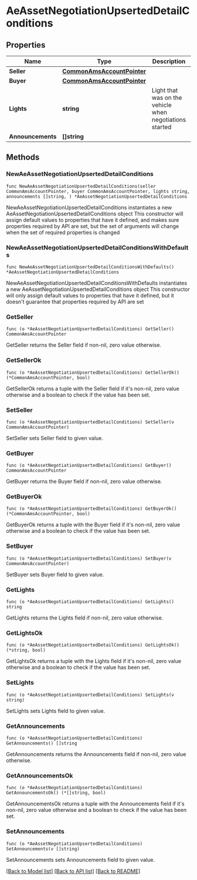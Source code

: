 # AeAssetNegotiationUpsertedDetailConditions

## Properties

Name | Type | Description | Notes
------------ | ------------- | ------------- | -------------
**Seller** | [**CommonAmsAccountPointer**](CommonAmsAccountPointer.md) |  | 
**Buyer** | [**CommonAmsAccountPointer**](CommonAmsAccountPointer.md) |  | 
**Lights** | **string** | Light that was on the vehicle when negotiations started | 
**Announcements** | **[]string** |  | 

## Methods

### NewAeAssetNegotiationUpsertedDetailConditions

`func NewAeAssetNegotiationUpsertedDetailConditions(seller CommonAmsAccountPointer, buyer CommonAmsAccountPointer, lights string, announcements []string, ) *AeAssetNegotiationUpsertedDetailConditions`

NewAeAssetNegotiationUpsertedDetailConditions instantiates a new AeAssetNegotiationUpsertedDetailConditions object
This constructor will assign default values to properties that have it defined,
and makes sure properties required by API are set, but the set of arguments
will change when the set of required properties is changed

### NewAeAssetNegotiationUpsertedDetailConditionsWithDefaults

`func NewAeAssetNegotiationUpsertedDetailConditionsWithDefaults() *AeAssetNegotiationUpsertedDetailConditions`

NewAeAssetNegotiationUpsertedDetailConditionsWithDefaults instantiates a new AeAssetNegotiationUpsertedDetailConditions object
This constructor will only assign default values to properties that have it defined,
but it doesn't guarantee that properties required by API are set

### GetSeller

`func (o *AeAssetNegotiationUpsertedDetailConditions) GetSeller() CommonAmsAccountPointer`

GetSeller returns the Seller field if non-nil, zero value otherwise.

### GetSellerOk

`func (o *AeAssetNegotiationUpsertedDetailConditions) GetSellerOk() (*CommonAmsAccountPointer, bool)`

GetSellerOk returns a tuple with the Seller field if it's non-nil, zero value otherwise
and a boolean to check if the value has been set.

### SetSeller

`func (o *AeAssetNegotiationUpsertedDetailConditions) SetSeller(v CommonAmsAccountPointer)`

SetSeller sets Seller field to given value.


### GetBuyer

`func (o *AeAssetNegotiationUpsertedDetailConditions) GetBuyer() CommonAmsAccountPointer`

GetBuyer returns the Buyer field if non-nil, zero value otherwise.

### GetBuyerOk

`func (o *AeAssetNegotiationUpsertedDetailConditions) GetBuyerOk() (*CommonAmsAccountPointer, bool)`

GetBuyerOk returns a tuple with the Buyer field if it's non-nil, zero value otherwise
and a boolean to check if the value has been set.

### SetBuyer

`func (o *AeAssetNegotiationUpsertedDetailConditions) SetBuyer(v CommonAmsAccountPointer)`

SetBuyer sets Buyer field to given value.


### GetLights

`func (o *AeAssetNegotiationUpsertedDetailConditions) GetLights() string`

GetLights returns the Lights field if non-nil, zero value otherwise.

### GetLightsOk

`func (o *AeAssetNegotiationUpsertedDetailConditions) GetLightsOk() (*string, bool)`

GetLightsOk returns a tuple with the Lights field if it's non-nil, zero value otherwise
and a boolean to check if the value has been set.

### SetLights

`func (o *AeAssetNegotiationUpsertedDetailConditions) SetLights(v string)`

SetLights sets Lights field to given value.


### GetAnnouncements

`func (o *AeAssetNegotiationUpsertedDetailConditions) GetAnnouncements() []string`

GetAnnouncements returns the Announcements field if non-nil, zero value otherwise.

### GetAnnouncementsOk

`func (o *AeAssetNegotiationUpsertedDetailConditions) GetAnnouncementsOk() (*[]string, bool)`

GetAnnouncementsOk returns a tuple with the Announcements field if it's non-nil, zero value otherwise
and a boolean to check if the value has been set.

### SetAnnouncements

`func (o *AeAssetNegotiationUpsertedDetailConditions) SetAnnouncements(v []string)`

SetAnnouncements sets Announcements field to given value.



[[Back to Model list]](../README.md#documentation-for-models) [[Back to API list]](../README.md#documentation-for-api-endpoints) [[Back to README]](../README.md)


